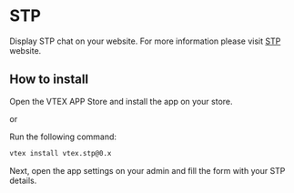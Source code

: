 # STP
Display STP chat on your website.
For more information please visit [STP](https://www.stp.es/live-chat/) website.


## How to install

Open the VTEX APP Store and install the app on your store.

or

Run the following command:

```sh
vtex install vtex.stp@0.x
```

Next, open the app settings on your admin and fill the form with your STP details.
